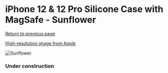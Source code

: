 # iPhone 12 & 12 Pro Silicone Case with MagSafe - Sunflower

[Return to previous page](/iphone_12)

[High-resolution image from Apple](https://store.storeimages.cdn-apple.com/8756/as-images.apple.com/is/MKTQ3?wid=4500&hei=4500&fmt=png)

<div style="width: 384px"><img src="/everysource/MKTQ3.png" alt="Sunflower"></div>

### Under construction
